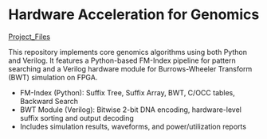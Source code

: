 # Hardware Acceleration for Genomics
[Project_Files](https://drive.google.com/drive/folders/1kvHQ99CDDWfGoYLaHBDNn3eacqtT84nn?usp=sharing)

This repository implements core genomics algorithms using both Python and Verilog. It features a Python-based FM-Index pipeline for pattern searching and a Verilog hardware module for Burrows-Wheeler Transform (BWT) simulation on FPGA.

-  FM-Index (Python): Suffix Tree, Suffix Array, BWT, C/OCC tables, Backward Search
-  BWT Module (Verilog): Bitwise 2-bit DNA encoding, hardware-level suffix sorting and output decoding
-  Includes simulation results, waveforms, and power/utilization reports

